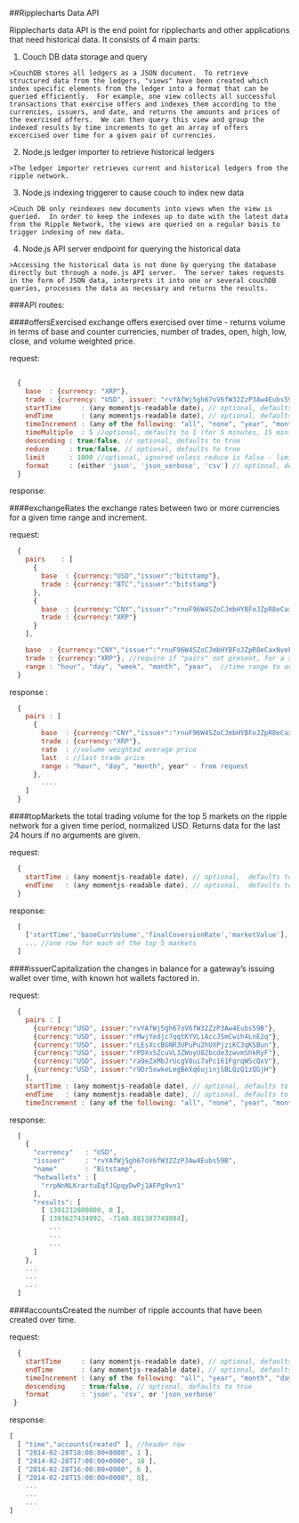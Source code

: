 ##Ripplecharts Data API



Ripplecharts data API is the end point for ripplecharts and other applications that need historical data.  It consists of 4 main parts:

  1. Couch DB data storage and query
    
    >CouchDB stores all ledgers as a JSON document.  To retrieve structured data from the ledgers, "views" have been created which index specific elements from the ledger into a format that can be queried efficiently.  For example, one view collects all successful transactions that exercise offers and indexes them according to the currencies, issuers, and date, and returns the amounts and prices of the exercised offers.  We can then query this view and group the indexed results by time increments to get an array of offers excercised over time for a given pair of currencies.

  
  2. Node.js ledger importer to retrieve historical ledgers
    
    >The ledger importer retrieves current and historical ledgers from the ripple network.

  
  3. Node.js indexing triggerer to cause couch to index new data
    
    >Couch DB only reindexes new documents into views when the view is queried.  In order to keep the indexes up to date with the latest data from the Ripple Network, the views are queried on a regular basis to trigger indexing of new data.
  
  
  4. Node.js API server endpoint for querying the historical data
    
    >Accessing the historical data is not done by querying the database directly but through a node.js API server.  The server takes requests in the form of JSON data, interprets it into one or several couchDB queries, processes the data as necessary and returns the results.

###API routes:

####offersExercised
exchange offers exercised over time - returns volume in terms of base and counter currencies, number of trades, open, high, low, close, and volume weighted price.

  request:
```js
  
  {    
    base  : {currency: "XRP"},
    trade : {currency: "USD", issuer: "rvYAfWj5gh67oV6fW32ZzP3Aw4Eubs59B"},
    startTime     : (any momentjs-readable date), // optional, defaults to now if descending is true, 30 days ago otherwise
    endTime       : (any momentjs-readable date), // optional, defaults to 30 days ago if descending is true, now otherwise
    timeIncrement : (any of the following: "all", "none", "year", "month", "day", "hour", "minute", "second") // optional, defaults to "day"
    timeMultiple  : 5 //optional, defaults to 1 (for 5 minutes, 15 mintues, etc.)
    descending : true/false, // optional, defaults to true
    reduce     : true/false, // optional, defaults to true
    limit      : 1000 //optional, ignored unless reduce is false - limit the number of returned trades
    format     : (either 'json', 'json_verbose', 'csv') // optional, defaults to 'json'
  }
```
  response:
  
####exchangeRates
the exchange rates between two or more currencies for a given time range and increment.

  request:
```js
  {
    pairs    : [
      {
        base  : {currency:"USD","issuer":"bitstamp"},
        trade : {currency:"BTC","issuer":"bitstamp"}
      },
      {
        base  : {currency:"CNY","issuer":"rnuF96W4SZoCJmbHYBFoJZpR8eCaxNvekK"},
        trade : {currency:"XRP"}
      }
    ],

    base  : {currency:"CNY","issuer":"rnuF96W4SZoCJmbHYBFoJZpR8eCaxNvekK"}, //required if "pairs" not present, for a single currency pair exchange rate
    trade : {currency:"XRP"}, //require if "pairs" not present, for a single currency pair exchange rate
    range : "hour", "day", "week", "month", "year",  //time range to average the price over, defaults to "day"
  }
``` 
  response :
```js  
  {
    pairs : [
      {
        base  : {currency:"CNY","issuer":"rnuF96W4SZoCJmbHYBFoJZpR8eCaxNvekK","name":"rippleCN"},
        trade : {currency:"XRP"},
        rate  : //volume weighted average price
        last  : //last trade price
        range : "hour", "day", "month", year" - from request
      },
        ....
    ] 
  }
```  
  
####topMarkets
the total trading volume for the top 5 markets on the ripple network for a given time period, normalized USD.  Returns data for the last 24 hours if no arguments are given.

  request: 
```js
  {
    startTime : (any momentjs-readable date), // optional,  defaults to 1 day ago if endTime is absent
    endTime   : (any momentjs-readable date), // optional,  defaults to now if startTime is absent
  }
```
  
  response:
```js
  [
    ['startTime','baseCurrVolume','finalCoversionRate','marketValue'], //header row
    ... //one row for each of the top 5 markets
  ]
```
  
####issuerCapitalization
the changes in balance for a gateway’s issuing wallet over time, with known hot wallets factored in.

  request:
```js
  {
    pairs : [
      {currency:"USD", issuer:"rvYAfWj5gh67oV6fW32ZzP3Aw4Eubs59B"},
      {currency:"USD", issuer:"rMwjYedjc7qqtKYVLiAccJSmCwih4LnE2q"},
      {currency:"USD", issuer:"rLEsXccBGNR3UPuPu2hUXPjziKC3qKSBun"},
      {currency:"USD", issuer:"rPDXxSZcuVL3ZWoyU82bcde3zwvmShkRyF"},
      {currency:"USD", issuer:"ra9eZxMbJrUcgV8ui7aPc161FgrqWScQxV"},
      {currency:"USD", issuer:"r9Dr5xwkeLegBeXq6ujinjSBLQzQ1zQGjH"}
    ],
    startTime : (any momentjs-readable date), // optional, defaults to now if descending is true, 30 days ago
    endTime   : (any momentjs-readable date), // optional, defaults to now if descending is true, 30 days ago
    timeIncrement : (any of the following: "all", "none", "year", "month", "day", "hour", "minute", "second") // optional, defaults to "day" 
```  
  response:
```js
  [
    {
      "currency"   : "USD",
      "issuer"     : "rvYAfWj5gh67oV6fW32ZzP3Aw4Eubs59B",
      "name"       : "Bitstamp",
      "hotwallets" : [
        "rrpNnNLKrartuEqfJGpqyDwPj1AFPg9vn1"
      ],
      "results": [
        [ 1391212800000, 0 ],
        [ 1393627434992, -7148.881387749084],
          ...
          ...
          ...
      ]
    },
    ...
    ...
    ...
  ]  
```
  
####accountsCreated
the number of ripple accounts that have been created over time.

  request:
```js
  {
    startTime     : (any momentjs-readable date), // optional, defaults to now if descending is true, 30 days ago otherwise
    endTime       : (any momentjs-readable date), // optional, defaults to 30 days ago if descending is true, now otherwise
    timeIncrement : (any of the following: "all", "year", "month", "day", "hour", "minute", "second") // optional, defaults to "day"
    descending    : true/false, // optional, defaults to true
    format        : 'json', 'csv', or 'json_verbose'
 }
```
  response:
```js
[
  [ "time","accountsCreated" ], //header row
  [ "2014-02-28T18:00:00+0000", 1 ],
  [ "2014-02-28T17:00:00+0000", 18 ],
  [ "2014-02-28T16:00:00+0000", 6 ],
  [ "2014-02-28T15:00:00+0000", 8],
    ...
    ...
    ...
]
```